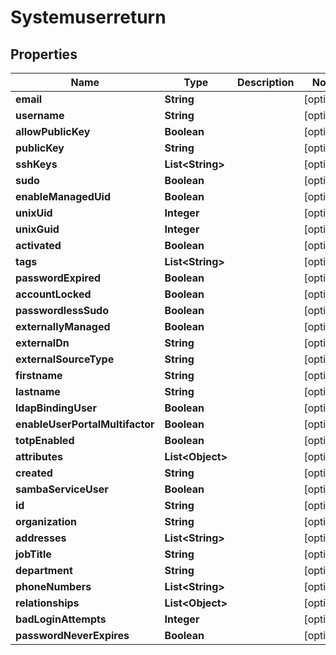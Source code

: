 
# Systemuserreturn

## Properties
Name | Type | Description | Notes
------------ | ------------- | ------------- | -------------
**email** | **String** |  |  [optional]
**username** | **String** |  |  [optional]
**allowPublicKey** | **Boolean** |  |  [optional]
**publicKey** | **String** |  |  [optional]
**sshKeys** | **List&lt;String&gt;** |  |  [optional]
**sudo** | **Boolean** |  |  [optional]
**enableManagedUid** | **Boolean** |  |  [optional]
**unixUid** | **Integer** |  |  [optional]
**unixGuid** | **Integer** |  |  [optional]
**activated** | **Boolean** |  |  [optional]
**tags** | **List&lt;String&gt;** |  |  [optional]
**passwordExpired** | **Boolean** |  |  [optional]
**accountLocked** | **Boolean** |  |  [optional]
**passwordlessSudo** | **Boolean** |  |  [optional]
**externallyManaged** | **Boolean** |  |  [optional]
**externalDn** | **String** |  |  [optional]
**externalSourceType** | **String** |  |  [optional]
**firstname** | **String** |  |  [optional]
**lastname** | **String** |  |  [optional]
**ldapBindingUser** | **Boolean** |  |  [optional]
**enableUserPortalMultifactor** | **Boolean** |  |  [optional]
**totpEnabled** | **Boolean** |  |  [optional]
**attributes** | **List&lt;Object&gt;** |  |  [optional]
**created** | **String** |  |  [optional]
**sambaServiceUser** | **Boolean** |  |  [optional]
**id** | **String** |  |  [optional]
**organization** | **String** |  |  [optional]
**addresses** | **List&lt;String&gt;** |  |  [optional]
**jobTitle** | **String** |  |  [optional]
**department** | **String** |  |  [optional]
**phoneNumbers** | **List&lt;String&gt;** |  |  [optional]
**relationships** | **List&lt;Object&gt;** |  |  [optional]
**badLoginAttempts** | **Integer** |  |  [optional]
**passwordNeverExpires** | **Boolean** |  |  [optional]



